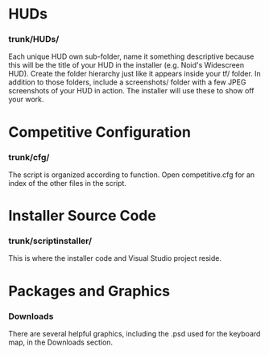 # HUDs #
### trunk/HUDs/ ###
Each unique HUD own sub-folder, name it something descriptive because this will be the title of your HUD in the installer (e.g. Noid's Widescreen HUD). Create the folder hierarchy just like it appears inside your tf/ folder. In addition to those folders, include a screenshots/ folder with a few JPEG screenshots of your HUD in action. The installer will use these to show off your work.

# Competitive Configuration #
### trunk/cfg/ ###
The script is organized according to function. Open competitive.cfg for an index of the other files in the script.

# Installer Source Code #
### trunk/scriptinstaller/ ###
This is where the installer code and Visual Studio project reside.

# Packages and Graphics #
### Downloads ###
There are several helpful graphics, including the .psd used for the keyboard map, in the Downloads section.